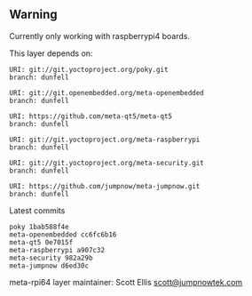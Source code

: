 ## Warning
Currently only working with raspberrypi4 boards.

This layer depends on:

    URI: git://git.yoctoproject.org/poky.git
    branch: dunfell

    URI: git://git.openembedded.org/meta-openembedded
    branch: dunfell

    URI: https://github.com/meta-qt5/meta-qt5
    branch: dunfell

    URI: git://git.yoctoproject.org/meta-raspberrypi
    branch: dunfell

    URI: git://git.yoctoproject.org/meta-security.git
    branch: dunfell

    URI: https://github.com/jumpnow/meta-jumpnow.git
    branch: dunfell

Latest commits

    poky 1bab588f4e
    meta-openembedded cc6fc6b16
    meta-qt5 0e7015f
    meta-raspberrypi a907c32
    meta-security 982a29b
    meta-jumpnow d6ed30c

meta-rpi64 layer maintainer: Scott Ellis <scott@jumpnowtek.com>
